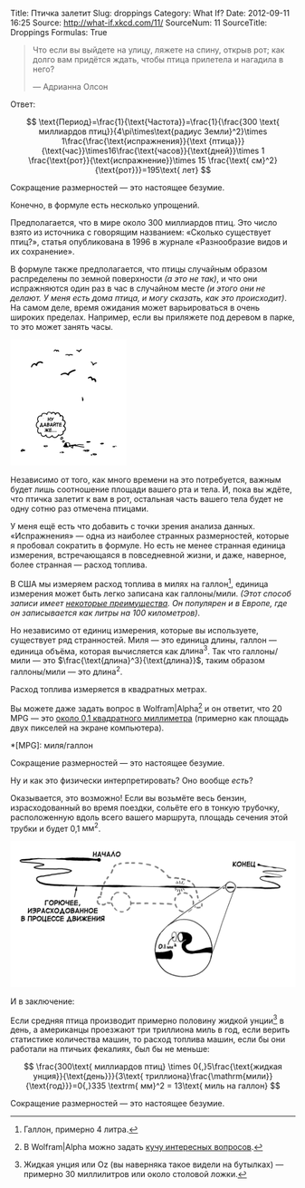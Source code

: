 Title: Птичка залетит
Slug: droppings
Category: What If?
Date: 2012-09-11 16:25
Source: http://what-if.xkcd.com/11/
SourceNum: 11
SourceTitle: Droppings
Formulas: True

> Что если вы выйдете на улицу, ляжете на спину, открыв рот; как долго вам придётся ждать, чтобы птица прилетела и нагадила в него?
>
> — Адрианна Олсон

Ответ:

$$ \text{Период}=\frac{1}{\text{Частота}}=\frac{1}{\frac{300 \text{ миллиардов птиц}}{4\pi\times\text{радиус Земли}^2}\times 1\frac{\frac{\text{испражнения}}{\text {птица}}}{\text{час}}\times16\frac{\text{часов}}{\text{дней}}\times 1 \frac{\text{рот}}{\text{испражнение}}\times 15 \frac{\text{ см}^2}{\text{рот}}}=195\text{ лет} $$

Сокращение размерностей — это настоящее безумие.

Конечно, в формуле есть несколько упрощений.

Предполагается, что в мире около 300 миллиардов птиц. Это число взято из источника с говорящим названием: «Сколько существует птиц?», статья опубликована в 1996 в журнале «Разнообразие видов и их сохранение».

В формуле также предполагается, что птицы случайным образом распределены по земной поверхности _(а это не так)_, и что они испражняются один раз в час в случайном месте _(и этого они не делают. У меня есть дома птица, и могу сказать, как это происходит)_. На самом деле, время ожидания может варьироваться в очень широких пределах. Например, если вы приляжете под деревом в парке, то это может занять часы.

![](/uploads/011-droppings/droppings_setup_ru.png "Вопрошающий ожидает, когда птичка залетит.")

Независимо от того, как много времени на это потребуется, важным будет лишь соотношение площади вашего рта и тела. И, пока вы ждёте, что птичка залетит к вам в рот, остальная часть вашего тела будет не одну сотню раз отмечена птицами.

У меня ещё есть что добавить с точки зрения анализа данных. «Испражнения» — одна из наиболее странных размерностей, которые я пробовал сократить в формуле. Но есть не менее странная единица измерения, встречающаяся в повседневной жизни, и даже, наверное, более странная — расход топлива.

В США мы измеряем расход топлива в милях на галлон[^1], единица измерения может быть легко записана как галлоны/мили. _(Этот способ записи имеет [некоторые преимущества](http://wheels.blogs.nytimes.com/2008/06/20/the-illusion-of-miles-per-gallon/). Он популярен и в Европе, где он записывается как литры на 100 километров)_.

Но независимо от единиц измерения, которые вы используете, существует ряд странностей. Миля — это единица длины, галлон — единица объёма, которая вычисляется как $\text{длина}^3$. Так что галлоны/мили — это $\frac{\text{длина}^3}{\text{длина}}$, таким образом галлоны/мили — это $\text{длина}^2$.

Расход топлива измеряется в квадратных метрах.

Вы можете даже задать вопрос в Wolfram|Alpha[^2] и он ответит, что 20 MPG — это [около 0,1 квадратного миллиметра](http://www.wolframalpha.com/input/?i=1%2F%2820+mile%2Fgallon%29+to+mm%5E2) (примерно как площадь двух пикселей на экране компьютера).

*[MPG]: миля/галлон

Сокращение размерностей — это настоящее безумие.

Ну и как это физически интерпретировать? Оно вообще _есть_?

Оказывается, это возможно! Если вы возьмёте весь бензин, израсходованный во время поездки, сольёте его в тонкую трубочку, расположенную вдоль всего вашего маршрута, площадь сечения этой трубки и будет 0,1 $\text{мм}^2$.

![](/uploads/011-droppings/droppings_car_ru.png "Изображение, показывающее трубку с топливом, положенную вдоль всего маршрута машины.")

И в заключение:

Если средняя птица производит примерно половину жидкой унции[^3] в день, а американцы проезжают три триллиона миль в год, если верить статистике количества машин, то расход топлива машин, если бы они работали на птичьих фекалиях, был бы не меньше:

$$ \frac{300\text{ миллиардов птиц} \times 0{,}5\frac{\text{жидкая унция}}{\text{день}}}{3\text{ триллиона}\frac{\mathrm{мили}}{\text{год}}}=0{,}335 \textrm{ мм}^2 = 13\text{ миль на галлон} $$

Сокращение размерностей — это настоящее безумие.

[^1]: Галлон, примерно 4 литра.
[^2]: В Wolfram|Alpha можно задать [кучу интересных вопросов](http://mashable.com/2009/05/17/wolfram-easter-eggs/).
[^3]: Жидкая унция или Oz (вы наверняка такое видели на бутылках) — примерно 30 миллилитров или около столовой ложки.
